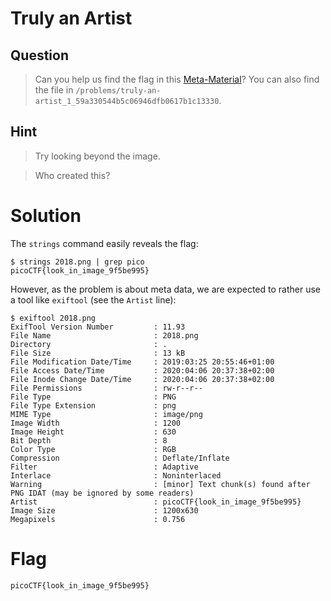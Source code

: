 # Truly an Artist
## Question
> Can you help us find the flag in this [Meta-Material](files/2018.png)? You can also find the file in `/problems/truly-an-artist_1_59a330544b5c06946dfb0617b1c13330`.

## Hint
>Try looking beyond the image.

>Who created this?

# Solution
The `strings` command easily reveals the flag:
~~~~
$ strings 2018.png | grep pico
picoCTF{look_in_image_9f5be995}
~~~~

However, as the problem is about meta data, we are expected to rather use a tool like `exiftool` (see the `Artist` line):
~~~~
$ exiftool 2018.png 
ExifTool Version Number         : 11.93
File Name                       : 2018.png
Directory                       : .
File Size                       : 13 kB
File Modification Date/Time     : 2019:03:25 20:55:46+01:00
File Access Date/Time           : 2020:04:06 20:37:38+02:00
File Inode Change Date/Time     : 2020:04:06 20:37:38+02:00
File Permissions                : rw-r--r--
File Type                       : PNG
File Type Extension             : png
MIME Type                       : image/png
Image Width                     : 1200
Image Height                    : 630
Bit Depth                       : 8
Color Type                      : RGB
Compression                     : Deflate/Inflate
Filter                          : Adaptive
Interlace                       : Noninterlaced
Warning                         : [minor] Text chunk(s) found after PNG IDAT (may be ignored by some readers)
Artist                          : picoCTF{look_in_image_9f5be995}
Image Size                      : 1200x630
Megapixels                      : 0.756
~~~~

# Flag
`picoCTF{look_in_image_9f5be995}`
